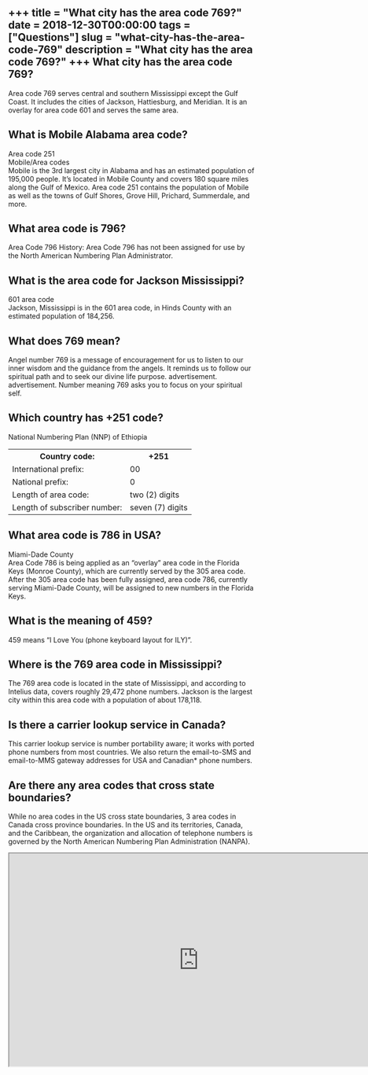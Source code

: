 +++
title = "What city has the area code 769?"
date = 2018-12-30T00:00:00
tags = ["Questions"]
slug = "what-city-has-the-area-code-769"
description = "What city has the area code 769?"
+++
What city has the area code 769?
--------------------------------

Area code 769 serves central and southern Mississippi except the Gulf Coast. It includes the cities of Jackson, Hattiesburg, and Meridian. It is an overlay for area code 601 and serves the same area.

What is Mobile Alabama area code?
---------------------------------

Area code 251  
Mobile/Area codes  
Mobile is the 3rd largest city in Alabama and has an estimated population of 195,000 people. It’s located in Mobile County and covers 180 square miles along the Gulf of Mexico. Area code 251 contains the population of Mobile as well as the towns of Gulf Shores, Grove Hill, Prichard, Summerdale, and more.

What area code is 796?
----------------------

Area Code 796 History: Area Code 796 has not been assigned for use by the North American Numbering Plan Administrator.

What is the area code for Jackson Mississippi?
----------------------------------------------

601 area code  
Jackson, Mississippi is in the 601 area code, in Hinds County with an estimated population of 184,256.

What does 769 mean?
-------------------

Angel number 769 is a message of encouragement for us to listen to our inner wisdom and the guidance from the angels. It reminds us to follow our spiritual path and to seek our divine life purpose. advertisement. advertisement. Number meaning 769 asks you to focus on your spiritual self.

Which country has +251 code?
----------------------------

National Numbering Plan (NNP) of Ethiopia

<table><tr><th>Country code:</th><th>+251</th></tr><tr><td>International prefix:</td><td>00</td></tr><tr><td>National prefix:</td><td>0</td></tr><tr><td>Length of area code:</td><td>two (2) digits</td></tr><tr><td>Length of subscriber number:</td><td>seven (7) digits</td></tr></table>

What area code is 786 in USA?
-----------------------------

Miami-Dade County  
Area Code 786 is being applied as an “overlay” area code in the Florida Keys (Monroe County), which are currently served by the 305 area code. After the 305 area code has been fully assigned, area code 786, currently serving Miami-Dade County, will be assigned to new numbers in the Florida Keys.

What is the meaning of 459?
---------------------------

459 means “I Love You (phone keyboard layout for ILY)”.

Where is the 769 area code in Mississippi?
------------------------------------------

The 769 area code is located in the state of Mississippi, and according to Intelius data, covers roughly 29,472 phone numbers. Jackson is the largest city within this area code with a population of about 178,118.

Is there a carrier lookup service in Canada?
--------------------------------------------

This carrier lookup service is number portability aware; it works with ported phone numbers from most countries. We also return the email-to-SMS and email-to-MMS gateway addresses for USA and Canadian\* phone numbers.

Are there any area codes that cross state boundaries?
-----------------------------------------------------

While no area codes in the US cross state boundaries, 3 area codes in Canada cross province boundaries. In the US and its territories, Canada, and the Caribbean, the organization and allocation of telephone numbers is governed by the North American Numbering Plan Administration (NANPA).

<iframe allow="accelerometer; autoplay; clipboard-write; encrypted-media; gyroscope; picture-in-picture" allowfullscreen="" class="__youtube_prefs__  epyt-is-override  no-lazyload" data-no-lazy="1" data-origheight="433" data-origwidth="770" data-skipgform_ajax_framebjll="" height="433" id="_ytid_25397" loading="lazy" src="https://www.youtube.com/embed/RbKTaDv_5vA?enablejsapi=1&autoplay=0&cc_load_policy=0&cc_lang_pref=&iv_load_policy=1&loop=0&modestbranding=0&rel=1&fs=1&playsinline=0&autohide=2&theme=dark&color=red&controls=1&" title="YouTube player" width="770"></iframe>
